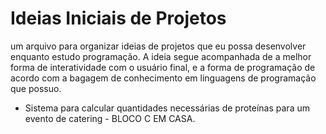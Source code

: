 # Ideias Iniciais de Projetos 

um arquivo para organizar ideias de projetos que eu possa desenvolver enquanto estudo programação. A ideia segue acompanhada de a melhor forma de interatividade com o usuário final, e a forma de programação de acordo com a bagagem de conhecimento em linguagens de programação que possuo. 



- Sistema para calcular quantidades necessárias de proteínas para um evento de catering - BLOCO C EM CASA. 